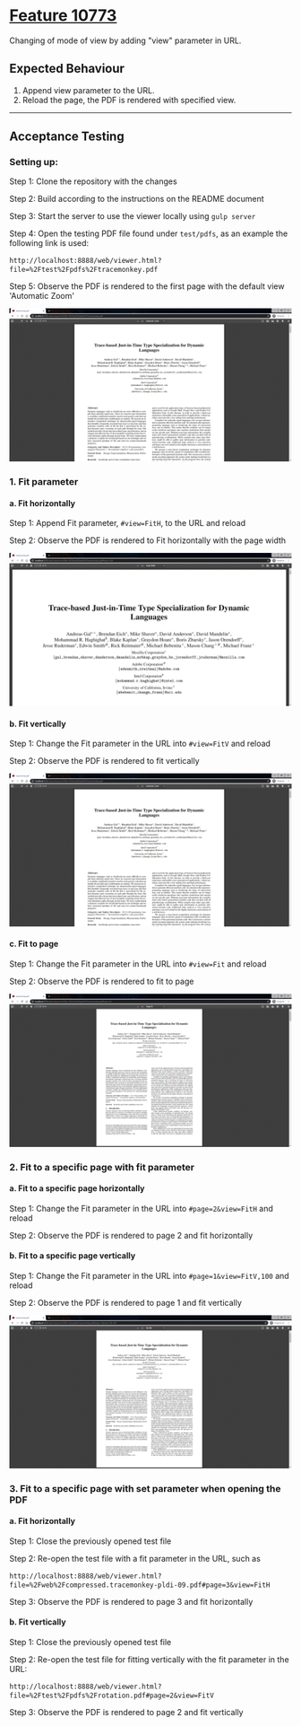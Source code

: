 # [Feature 10773](https://github.com/mozilla/pdf.js/issues/10773)

Changing of mode of view by adding "view" parameter in URL.

## Expected Behaviour
1. Append view parameter to the URL.
2. Reload the page, the PDF is rendered with specified view.

----------------------------------------------------

## Acceptance Testing
### Setting up:

Step 1: Clone the repository with the changes

Step 2: Build according to the instructions on the README document

Step 3: Start the server to use the viewer locally using `gulp server`

Step 4: Open the testing PDF file found under `test/pdfs`, as an example the following link is used:
```
http://localhost:8888/web/viewer.html?file=%2Ftest%2Fpdfs%2Ftracemonkey.pdf
```

Step 5: Observe the PDF is rendered to the first page with the default view 'Automatic Zoom'

![Open PDF](./img/10773_open_pdf.png)

### 1. Fit parameter
#### a. Fit horizontally

Step 1: Append Fit parameter, `#view=FitH`, to the URL and reload

Step 2: Observe the PDF is rendered to Fit horizontally with the page width

![Fit horizontally](./img/10773_fitH.png)

#### b. Fit vertically

Step 1: Change the Fit parameter in the URL into `#view=FitV` and reload

Step 2: Observe the PDF is rendered to fit vertically

![Fit vertically](./img/10773_open_pdf.png)

#### c. Fit to page 

Step 1: Change the Fit parameter in the URL into `#view=Fit` and reload

Step 2: Observe the PDF is rendered to fit to page

![Fit to page](./img/10773_fit.png)

### 2. Fit to a specific page with fit parameter

#### a. Fit to a specific page horizontally

Step 1: Change the Fit parameter in the URL into `#page=2&view=FitH` and reload

Step 2: Observe the PDF is rendered to page 2 and fit horizontally

#### b. Fit to a specific page vertically

Step 1: Change the Fit parameter in the URL into `#page=1&view=FitV,100` and reload

Step 2: Observe the PDF is rendered to page 1 and fit vertically

![Fit to page](./img/10773_fitV_100.png)

### 3. Fit to a specific page with set parameter when opening the PDF

#### a. Fit horizontally

Step 1: Close the previously opened test file

Step 2: Re-open the test file with a fit parameter in the URL, such as
```
http://localhost:8888/web/viewer.html?file=%2Fweb%2Fcompressed.tracemonkey-pldi-09.pdf#page=3&view=FitH
```

Step 3: Observe the PDF is rendered to page 3 and fit horizontally

#### b. Fit vertically

Step 1: Close the previously opened test file

Step 2: Re-open the test file for fitting vertically with the fit parameter in the URL:
```
http://localhost:8888/web/viewer.html?file=%2Ftest%2Fpdfs%2Frotation.pdf#page=2&view=FitV
```

Step 3: Observe the PDF is rendered to page 2 and fit vertically
